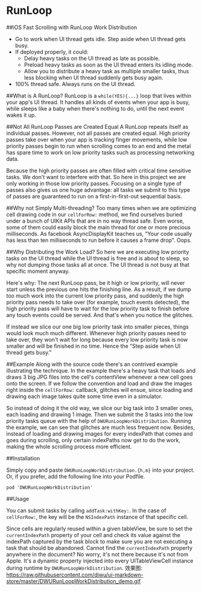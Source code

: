 # RunLoop

##iOS Fast Scrolling with RunLoop Work Distribution

* Go to work when UI thread gets idle. Step aside when UI thread gets busy.
* If deployed properly, it could:
	* Delay heavy tasks on the UI thread as late as possible.
	* Preload heavy tasks as soon as the UI thread enters its idling mode.
	* Allow you to distribute a heavy task as multiple smaller tasks, thus less blocking when UI thread suddenly gets busy again.
* 100% thread safe. Always runs on the UI thread.

##What is A RunLoop?
RunLoop is a `while(YES){...}` loop that lives within your app's UI thread. It handles all kinds of events when your app is busy, while sleeps like a baby when there's nothing to do, until the next event wakes it up.

##Not All RunLoop Passes are Created Equal
A RunLoop repeats itself as individual passes. However, not all passes are created equal. High priority passes take over when your app is tracking finger movements, while low priority passes begin to run when scrolling comes to an end and the metal has spare time to work on low priority tasks such as processing networking data.

Because the high priority passes are often filled with critical time sensitive tasks. We don't want to interfere with that. So here in this project we are only working in those low priority passes. Focusing on a single type of passes also gives us one huge advantage: all tasks we submit to this type of passes are guaranteed to run on a first-in-first-out sequential basis.

##Why not Simply Multi-threading?
Too many times when we are optimizing cell drawing code in our `cellForRow:` method, we find ourselves buried under a bunch of UIKit APIs that are in no way thread safe. Even worse, some of them could easily block the main thread for one or more precious milliseconds. As facebook AsyncDisplayKit teaches us, "Your code usually has less than ten milliseconds to run before it causes a frame drop". Oops.

##Why Distributing the Work Load?
So here we are executing low priority tasks on the UI thread while the UI thread is free and is about to sleep, so why not dumping those tasks all at once. The UI thread is not busy at that specific moment anyway.

Here's why: The next RunLoop pass, be it high or low priority, will never start unless the previous one hits the finishing line. As a result, if we dump too much work into the current low priority pass, and suddenly the high priority pass needs to take over (for example, touch events detected), the high priority pass will have to wait for the low priority task to finish before any touch events could be served. And that's when you notice the glitches.

If instead we slice our one big low priority task into smaller pieces, things would look much much different. Whenever high priority passes need to take over, they won't wait for long because every low priority task is now smaller and will be finished in no time. Hence the "Step aside when UI thread gets busy." 

##Example
Along with the source code there's an contrived example illustrating the technique. In the example there's a heavy task that loads and draws 3 big JPG files into the cell's contentView whenever a new cell goes onto the screen. If we follow the convention and load and draw the images right inside the `cellForRow:` callback, glitches will ensue, since loading and drawing each image takes quite some time even in a simulator. 

So instead of doing it the old way, we slice our big task into 3 smaller ones, each loading and drawing 1 image. Then we submit the 3 tasks into the low priority tasks queue with the help of `DWURunLoopWorkDistribution`. Running the example, we can see that glitches are much less frequent now. Besides, instead of loading and drawing images for every indexPath that comes and goes during scrolling, only certain indexPaths now get to do the work, making the whole scrolling process more efficient.

##Installation

Simply copy and paste `DWURunLoopWorkDistribution.{h,m}` into your project. Or, if you prefer, add the following line into your Podfile.

`pod 'DWURunLoopWorkDistribution'` 

##Usage

You can submit tasks by calling `addTask:withKey:`. In the case of `cellForRow:`, the key will be the `NSIndexPath` instance of that specific cell.

Since cells are regularly reused within a given tableView, be sure to set the `currentIndexPath` property of your cell and check its value against the indexPath captured by the task block to make sure you are not executing a task that should be abandoned. Cannot find the `currentIndexPath` property anywhere in the document? No worry, it's not there because it's not from Apple. It's a dynamic property injected into every UITableViewCell instance during runtime by `DWURunLoopWorkDistribution`.
效果图: https://raw.githubusercontent.com/diwu/ui-markdown-store/master/DWURunLoopWorkDistribution_demo.gif
